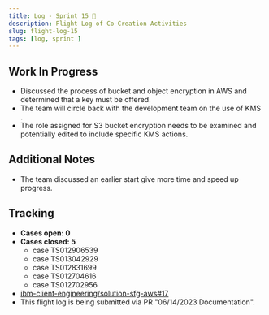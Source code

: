 ```yaml
---
title: Log - Sprint 15 🛫
description: Flight Log of Co-Creation Activities
slug: flight-log-15
tags: [log, sprint ]
---
```


## Work In Progress
- Discussed the process of bucket and object encryption in AWS and determined that a key must be offered.
- The team will circle back with the development team on the use of KMS .
- The role assigned for S3 bucket encryption needs to be examined and potentially edited to include specific KMS actions.
## Additional Notes
- The team discussed an earlier start give more time and speed up progress.
## Tracking
- **Cases open: 0**
- **Cases closed: 5**
  - case TS012906539
  - case TS013042929
  - case TS012831699
  - case TS012704616
  - case TS012702956  
- [ibm-client-engineering/solution-sfg-aws#17](https://zenhub.ibm.com/workspaces/st5-action-information-center-64343620d0cfd0000f03a114/issues/ibm-client-engineering/solution-sfg-aws/17)
- This flight log is being submitted via PR "06/14/2023 Documentation".